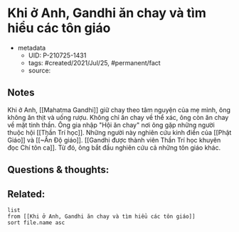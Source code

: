 # Khi ở Anh, Gandhi ăn chay và tìm hiểu các tôn giáo

- metadata
	- UID: P-210725-1431
	- tags: #created/2021/Jul/25, #permanent/fact 
	- source: 

## Notes
Khi ở Anh, [[Mahatma Gandhi]] giữ chay theo tâm nguyện của mẹ mình, ông không ăn thịt và uống rượu. 
Không chỉ ăn chay về thể xác, ông còn ăn chay về mặt tinh thần. Ông gia nhập "Hội ăn chay" nơi ông gặp những người thuộc hội [[Thần Trí học]]. Những người này nghiên cứu kinh điển của [[Phật Giáo]] và [[~Ấn Độ giáo]]. [[Gandhi được thành viên Thần Trí học khuyên đọc Chí tôn ca]]. Từ đó, ông bắt đầu nghiên cứu cả những tôn giáo khác.

## Questions & thoughts:

## Related:
```dataview
list
from [[Khi ở Anh, Gandhi ăn chay và tìm hiểu các tôn giáo]]
sort file.name asc
```
